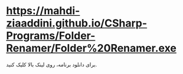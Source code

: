# https://mahdi-ziaaddini.github.io/CSharp-Programs/Folder-Renamer/Folder%20Renamer.exe
برای دانلود برنامه، روی لینک بالا کلیک کنید.
